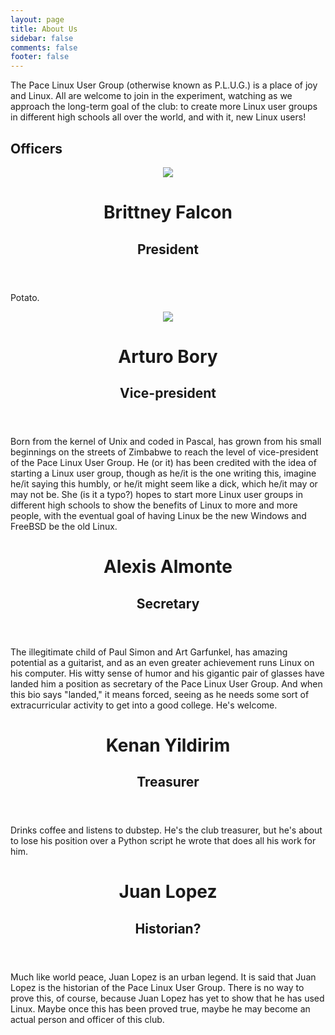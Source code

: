 ```yaml
---
layout: page
title: About Us
sidebar: false
comments: false
footer: false
---
```


The Pace Linux User Group (otherwise known as P.L.U.G.) is a place of joy and Linux. All are welcome to join in the experiment, watching as we approach the long-term goal of the club: to create more Linux user groups in different high schools all over the world, and with it, new Linux users!

<div class="officers">
    <h2>Officers</h2>
    <div class="panel radius brittney-falcon">
        <header>
            <img class="avatar" src="img/officers/brittney.png">
            <h1>Brittney Falcon</h1>
            <h2>President</h2>
        </header>
        <p>Potato.</p>
    </div>
    <div class="panel radius arthurnova">
        <header>
            <img class="avatar" src="img/officers/arthur.png">
            <h1>Arturo Bory</h1>
            <h2>Vice-president</h2>
        </header>
        <p>Born from the kernel of Unix and coded in Pascal, has grown from his small beginnings on the streets of Zimbabwe to reach the level of vice-president of the Pace Linux User Group. He (or it) has been credited with the idea of starting a Linux user group, though as he/it is the one writing this, imagine he/it saying this humbly, or he/it might seem like a dick, which he/it may or may not be. She (is it a typo?) hopes to start more Linux user groups in different high schools to show the benefits of Linux to more and more people, with the eventual goal of having Linux be the new Windows and FreeBSD be the old Linux.</p>
    </div>
    <div class="panel radius boywithglasses">
        <header>
            <h1>Alexis Almonte</h1>
            <h2>Secretary</h2>
        </header>
        <p>The illegitimate child of Paul Simon and Art Garfunkel, has amazing potential as a guitarist, and as an even greater achievement runs Linux on his computer. His witty sense of humor and his gigantic pair of glasses have landed him a position as secretary of the Pace Linux User Group. And when this bio says "landed," it means forced, seeing as he needs some sort of extracurricular activity to get into a good college. He's welcome.</p>
    </div>
    <div class="panel radius kenan">
        <header>
            <h1>Kenan Yildirim</h1>
            <h2>Treasurer</h2>
        </header>
        <p>Drinks coffee and listens to dubstep. He's the club treasurer, but he's about to lose his position over a Python script he wrote that does all his work for him.</p>
    </div>
    <div class="panel radius jp">
        <header>
            <h1>Juan Lopez</h1>
            <h2>Historian?</h2>
        </header>
        <p>Much like world peace, Juan Lopez is an urban legend. It is said that Juan Lopez is the historian of the Pace Linux User Group. There is no way to prove this, of course, because Juan Lopez has yet to show that he has used Linux. Maybe once this has been proved true, maybe he may become an actual person and officer of this club.</p>
    </div>
</div>